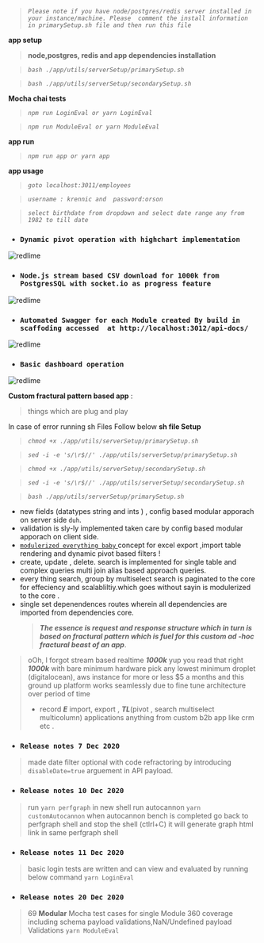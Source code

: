 
   
>*`Please note if you have node/postgres/redis server installed in your instance/machine. Please  comment the install information in primarySetup.sh file and then run this file `*

**app setup**
> **node,postgres, redis and app dependencies  installation**

>*`bash ./app/utils/serverSetup/primarySetup.sh`*

>*`bash ./app/utils/serverSetup/secondarySetup.sh`*


**Mocha chai tests**
>*`npm run LoginEval or yarn LoginEval `*

>*`npm run ModuleEval or yarn ModuleEval `*



**app run**
>*`npm run app or yarn app `*

**app usage**

>*`goto localhost:3011/employees`*

>*`username : krennic and  password:orson`*

>*`select birthdate from dropdown and select date range any from 1982 to till date`*


* ### `Dynamic pivot operation with highchart implementation`

![redlime](app/video/gif/b2.gif)

*  ### `Node.js stream based CSV download for 1000k from PostgresSQL with socket.io as progress feature`
![redlime](app/video/gif/c1.gif)


*  ### `Automated Swagger for each Module created By build in scaffoding accessed  at http://localhost:3012/api-docs/`
![redlime](app/video/gif/d.gif)

* ### `Basic dashboard operation`

![redlime](app/video/gif/a1.gif)


**Custom fractural pattern based app** :

> things which are plug and play

In case of error running sh Files Follow below 
**sh file Setup**
> *`chmod +x ./app/utils/serverSetup/primarySetup.sh `*  

> *`sed -i -e 's/\r$//' ./app/utils/serverSetup/primarySetup.sh`*

>*`chmod +x ./app/utils/serverSetup/secondarySetup.sh`*

>*`sed -i -e 's/\r$//' ./app/utils/serverSetup/secondarySetup.sh`*

>*`bash ./app/utils/serverSetup/primarySetup.sh`*


- new fields (datatypes string and ints ) ,
  config based modular apporach on server side `duh`.
- validation is sly-ly implemented taken care by config based modular apporach on client side.
- <u> `modulerized everything baby` </u> concept for excel export ,import table rendering and dynamic pivot based filters !
- create, update , delete. search is implemented for single table and complex queries multi join alias based approach queries.
- every thing search, group by multiselect search is paginated to the core for effeciency and scalabliltiy.which goes without sayin is modulerized to the core .
- single set depenendences routes wherein all dependencies are imported from dependencies core.
  > **_The essence is request and response structure which in turn is based on fractural pattern which is fuel for this custom ad -hoc
  > fractural beast of an app_**.

> oOh, I forgot stream based realtime **_1000k_** yup you read that right **_1000k_** with bare minimum hardware pick any lowest minimum droplet (digitalocean), aws instance for more or less $5 a months and this ground up platform works seamlessly due to fine tune architecture over period of time  
>
> - record **_E_** import, export ,
>   **_TL_**(pivot , search multiselect multicolumn)
>   applications anything from
>   custom b2b app like crm etc .
*  ### `Release notes 7 Dec 2020`
>   made date filter optional with code refractoring by introducing `disableDate=true` arguement in API payload.
*  ### `Release notes 10 Dec 2020`
> run `yarn perfgraph`
> in new shell run autocannon `yarn customAutocannon`
> when autocannon bench is completed go back to perfgraph shell and stop the shell (ctlrl+C)
> it will generate graph html link in same perfgraph shell   
*  ### `Release notes 11 Dec 2020`
>  basic login tests are written and can view and evaluated by running below command
   `yarn LoginEval`
*  ### `Release notes 20 Dec 2020`
>  69 **Modular** Mocha test cases for single Module 360 coverage including schema payload validations,NaN/Undefined payload Validations 
   `yarn ModuleEval`   